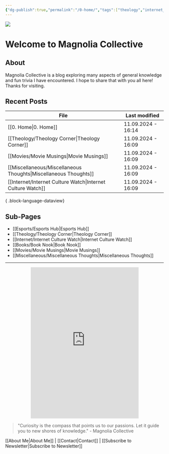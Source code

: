 ```yaml
---
{"dg-publish":true,"permalink":"/0-home/","tags":["theology","internet_culture","books","movies","miscellaneous","esports","gardenEntry"]}
---
```


![](https://i.imgur.com/xW1a7dC.jpeg)
# Welcome to Magnolia Collective
## About
Magnolia Collective is a blog exploring many aspects of general knowledge and fun trivia I have encountered. I hope to share that with you all here! Thanks for visiting. 
## Recent Posts
| File                                                                | Last modified      |
| ------------------------------------------------------------------- | ------------------ |
| [[0. Home\|0. Home]]                                             | 11.09.2024 - 16:14 |
| [[Theology/Theology Corner\|Theology Corner]]                    | 11.09.2024 - 16:09 |
| [[Movies/Movie Musings\|Movie Musings]]                          | 11.09.2024 - 16:09 |
| [[Miscellaneous/Miscellaneous Thoughts\|Miscellaneous Thoughts]] | 11.09.2024 - 16:09 |
| [[Internet/Internet Culture Watch\|Internet Culture Watch]]      | 11.09.2024 - 16:09 |

{ .block-language-dataview}
## Sub-Pages

- [[Esports/Esports Hub\|Esports Hub]]
- [[Theology/Theology Corner\|Theology Corner]]
- [[Internet/Internet Culture Watch\|Internet Culture Watch]]
- [[Books/Book Nook\|Book Nook]]
- [[Movies/Movie Musings\|Movie Musings]]
- [[Miscellaneous/Miscellaneous Thoughts\|Miscellaneous Thoughts]]

---

<div style="display: flex; justify-content: center;">
  <iframe src="https://i.giphy.com/media/v1.Y2lkPTc5MGI3NjExaWRla25sNDhkNW00MXNyeTgzY3Z1NnlqdmszZjVsYTc4amRrdWtiZyZlcD12MV9pbnRlcm5hbF9naWZfYnlfaWQmY3Q9Zw/ayBZf3xVtT74Q/giphy.gif" 
          width="343" height="480" frameBorder="0" allowFullScreen></iframe>
</div>

> "Curiosity is the compass that points us to our passions. Let it guide you to new shores of knowledge." - Magnolia Collective

[[About Me\|About Me]] | [[Contact\|Contact]] | [[Subscribe to Newsletter\|Subscribe to Newsletter]]